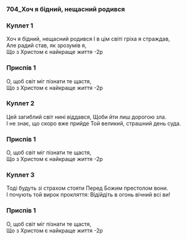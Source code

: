 ### 704_Хоч я бідний, нещасний родився
### Куплет 1
Хоч я бідний, нещасний родився І в цім світі гріха я страждав, <br/>Але радий став, як зрозумів я,<br/>Що з Христом є найкраще життя -2р
### Приспів 1
О, щоб світ міг пізнати те щастя, <br/>Що з Христом є найкраще життя -2р
### Куплет 2
Цей загиблий світ нині віддався, Щоби йти лиш дорогою зла. <br/>І не знає, що скоро вже прийде Той великий, страшний день суда.
### Приспів 1
О, щоб світ міг пізнати те щастя, <br/>Що з Христом є найкраще життя -2р
### Куплет 3
Тоді будуть зі страхом стояти Перед Божим престолом вони. <br/>І почують той вирок прокляття: Відійдіть в огонь вічний всі ви!
### Приспів 1
О, щоб світ міг пізнати те щастя, <br/>Що з Христом є найкраще життя -2р
